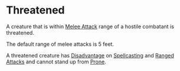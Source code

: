 # Threatened

A creature that is within [Melee Attack](../Combat/Melee%20Attack.md) range of a hostile combatant is threatened.

The default range of melee attacks is 5 feet.

A threatened creature has [Disadvantage](../Die%20Rolling%20Mechanics/Disadvantage.md) on [Spellcasting](../../Magic/Spellcasting/Spellcasting.md) and [Ranged Attacks](../Combat/Ranged%20Attack.md) and cannot stand up from [Prone](Prone.md).
